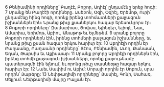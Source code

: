 6 Բենիամինի որդիները՝ Բաղէէ, Բոքոր, Ադիէլ՝ ընդամէնը երեք հոգի: 7 Սրանք են Բաղէէի որդիները. Ասեբոն, Օզի, Օզիէլ, Երեմոթ, Ուրի՝ ընդամէնը հինգ հոգի, որոնք իրենց տոհմատների քաջազուն իշխաններն էին: Նրանց թիւը քսաներկու հազար երեսունչորս էր: 8 Բոքորի որդիները՝ Զամարիաս, Յովաս, Ելիեզեր, Ելիոլէ, Նաւ, Ամարիա, Երիմոթ, Աբիու, Անաթոթ եւ Ելմեթեմ. 9 սրանք բոլորը Բոքորի որդիներն էին, իրենց տոհմերի քաջազուն իշխանները, եւ նրանց թիւը քսան հազար երկու հարիւր էր: 10 Աբդիէլի որդին էր Բաղաանը, Բաղաանի որդիները՝ Յէոս, Բենիամին, Աւոդ, Քանաան, Եդան, Թարսիս եւ Աքիսաար: 11 Սրանք բոլորը Աբդիէլի որդիներն էին, իրենց տոհմի քաջազուն իշխանները, որոնք քաջութեամբ պատերազմի էին ելնում, եւ որոնց թիւը տասնեօթը հազար երկու հարիւր էր: 12 Նաեւ Սափիմ ու Աբիմ: Սորայի որդին էր Սոբուն, սրա որդին՝ Յաթերը:
13 Նեփթաղիմի որդիները՝ Յասիէլ, Գոնի, Սահառ, Սելլում: Նեփթաղիմի մայրը Բալլան էր:
